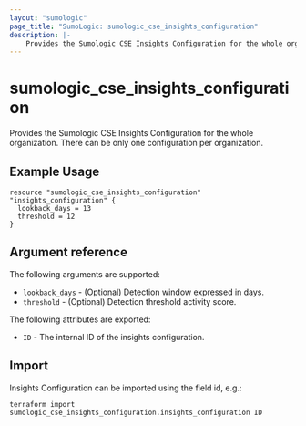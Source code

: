 ```yaml
---
layout: "sumologic"
page_title: "SumoLogic: sumologic_cse_insights_configuration"
description: |-
    Provides the Sumologic CSE Insights Configuration for the whole organization. There can be only one configuration per organization.
---
```


# sumologic_cse_insights_configuration
Provides the Sumologic CSE Insights Configuration for the whole organization. There can be only one configuration per organization.

## Example Usage
```hcl
resource "sumologic_cse_insights_configuration" "insights_configuration" {
  lookback_days = 13
  threshold = 12
}
```

## Argument reference

The following arguments are supported:

- `lookback_days` - (Optional) Detection window expressed in days.
- `threshold` - (Optional) Detection threshold activity score.

The following attributes are exported:

- `ID` - The internal ID of the insights configuration.

## Import

Insights Configuration can be imported using the field id, e.g.:
```hcl
terraform import sumologic_cse_insights_configuration.insights_configuration ID
```